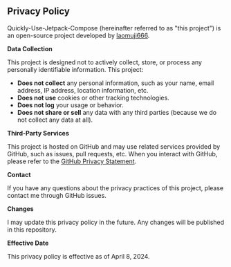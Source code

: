 ## Privacy Policy

Quickly-Use-Jetpack-Compose (hereinafter referred to as "this project") is an open-source project developed by [laomuji666](https://github.com/laomuji666).

**Data Collection**

This project is designed not to actively collect, store, or process any personally identifiable information. This project:

* **Does not collect** any personal information, such as your name, email address, IP address, location information, etc.
* **Does not use** cookies or other tracking technologies.
* **Does not log** your usage or behavior.
* **Does not share or sell** any data with any third parties (because we do not collect any data at all).

**Third-Party Services**

This project is hosted on GitHub and may use related services provided by GitHub, such as issues, pull requests, etc. When you interact with GitHub, please refer to the [GitHub Privacy Statement](https://docs.github.com/en/site-policy/privacy-policies/github-privacy-statement).

**Contact**

If you have any questions about the privacy practices of this project, please contact me through GitHub issues.

**Changes**

I may update this privacy policy in the future. Any changes will be published in this repository.

**Effective Date**

This privacy policy is effective as of April 8, 2024.
